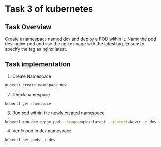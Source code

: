 # Task 3 of kubernetes

## Task Overview
Create a namespace named dev and deploy a POD within it. Name the pod dev-nginx-pod and use the nginx image with the latest tag. Ensure to specify the tag as nginx:latest.

## Task implementation
1. Create Namespace
```bash
kubectl create namespace dev
```
2. Check namespace
```bash
kubectl get namespace
```

3. Run pod within the newly created namespace

```bash 
kubectl run dev-nginx-pod --image=nginx:latest --restart=Never -n dev
```
4. Verify pod in dev namespace
```bash
kubectl get pods -n dev
```